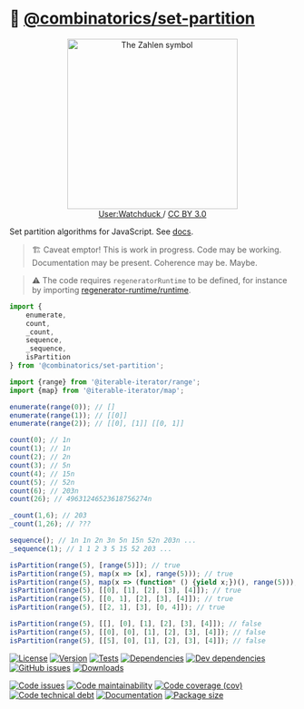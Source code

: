 :bento: [@combinatorics/set-partition](https://computational-combinatorics.github.io/set-partition)
==

<p align="center">
<a href="https://en.wikipedia.org/wiki/File:Set_partitions_4;_Hasse;_circles.svg">
<img alt="The Zahlen symbol" src="https://upload.wikimedia.org/wikipedia/commons/3/32/Set_partitions_4%3B_Hasse%3B_circles.svg" width="300">
</a><br/>
<a href="https://commons.wikimedia.org/wiki/User:Watchduck">
User:Watchduck
</a>
/
<a href="https://creativecommons.org/licenses/by/3.0/deed.en">CC BY 3.0</a>
</p>

Set partition algorithms for JavaScript.
See [docs](https://computational-combinatorics.github.io/set-partition/index.html).

> :building_construction: Caveat emptor! This is work in progress. Code may be
> working. Documentation may be present. Coherence may be. Maybe.

> :warning: The code requires `regeneratorRuntime` to be defined, for instance by importing
> [regenerator-runtime/runtime](https://www.npmjs.com/package/regenerator-runtime).

```js
import {
	enumerate,
	count,
	_count,
	sequence,
	_sequence,
	isPartition
} from '@combinatorics/set-partition';

import {range} from '@iterable-iterator/range';
import {map} from '@iterable-iterator/map';

enumerate(range(0)); // []
enumerate(range(1)); // [[0]]
enumerate(range(2)); // [[0], [1]] [[0, 1]]

count(0); // 1n
count(1); // 1n
count(2); // 2n
count(3); // 5n
count(4); // 15n
count(5); // 52n
count(6); // 203n
count(26); // 49631246523618756274n

_count(1,6); // 203
_count(1,26); // ???

sequence(); // 1n 1n 2n 3n 5n 15n 52n 203n ...
_sequence(1); // 1 1 2 3 5 15 52 203 ...

isPartition(range(5), [range(5)]); // true
isPartition(range(5), map(x => [x], range(5))); // true
isPartition(range(5), map(x => (function* () {yield x;})(), range(5))); // true
isPartition(range(5), [[0], [1], [2], [3], [4]]); // true
isPartition(range(5), [[0, 1], [2], [3], [4]]); // true
isPartition(range(5), [[2, 1], [3], [0, 4]]); // true

isPartition(range(5), [[], [0], [1], [2], [3], [4]]); // false
isPartition(range(5), [[0], [0], [1], [2], [3], [4]]); // false
isPartition(range(5), [[5], [0], [1], [2], [3], [4]]); // false
```

[![License](https://img.shields.io/github/license/computational-combinatorics/set-partition.svg)](https://raw.githubusercontent.com/computational-combinatorics/set-partition/main/LICENSE)
[![Version](https://img.shields.io/npm/v/@combinatorics/set-partition.svg)](https://www.npmjs.org/package/@combinatorics/set-partition)
[![Tests](https://img.shields.io/github/workflow/status/computational-combinatorics/set-partition/ci:test?event=push&label=tests)](https://github.com/computational-combinatorics/set-partition/actions/workflows/ci:test.yml?query=branch:main)
[![Dependencies](https://img.shields.io/david/computational-combinatorics/set-partition.svg)](https://david-dm.org/computational-combinatorics/set-partition)
[![Dev dependencies](https://img.shields.io/david/dev/computational-combinatorics/set-partition.svg)](https://david-dm.org/computational-combinatorics/set-partition?type=dev)
[![GitHub issues](https://img.shields.io/github/issues/computational-combinatorics/set-partition.svg)](https://github.com/computational-combinatorics/set-partition/issues)
[![Downloads](https://img.shields.io/npm/dm/@combinatorics/set-partition.svg)](https://www.npmjs.org/package/@combinatorics/set-partition)

[![Code issues](https://img.shields.io/codeclimate/issues/computational-combinatorics/set-partition.svg)](https://codeclimate.com/github/computational-combinatorics/set-partition/issues)
[![Code maintainability](https://img.shields.io/codeclimate/maintainability/computational-combinatorics/set-partition.svg)](https://codeclimate.com/github/computational-combinatorics/set-partition/trends/churn)
[![Code coverage (cov)](https://img.shields.io/codecov/c/gh/computational-combinatorics/set-partition/main.svg)](https://codecov.io/gh/computational-combinatorics/set-partition)
[![Code technical debt](https://img.shields.io/codeclimate/tech-debt/computational-combinatorics/set-partition.svg)](https://codeclimate.com/github/computational-combinatorics/set-partition/trends/technical_debt)
[![Documentation](https://computational-combinatorics.github.io/set-partition/badge.svg)](https://computational-combinatorics.github.io/set-partition/source.html)
[![Package size](https://img.shields.io/bundlephobia/minzip/@combinatorics/set-partition)](https://bundlephobia.com/result?p=@combinatorics/set-partition)
